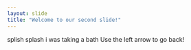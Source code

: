 ```yaml
---
layout: slide
title: "Welcome to our second slide!"
---
```

splish splash i was taking a bath
Use the left arrow to go back!
